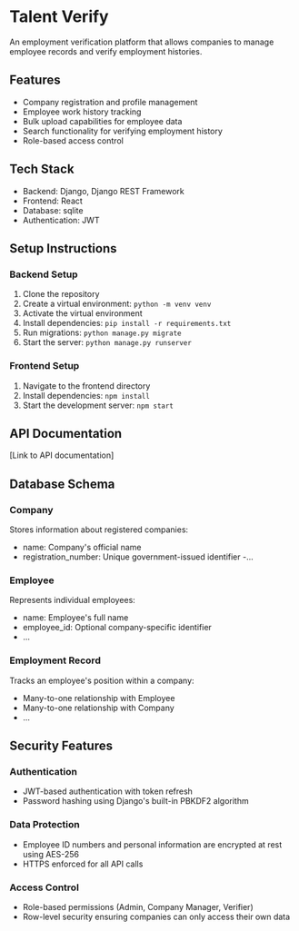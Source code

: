 # Talent Verify

An employment verification platform that allows companies to manage employee records and verify employment histories.

## Features

- Company registration and profile management
- Employee work history tracking
- Bulk upload capabilities for employee data
- Search functionality for verifying employment history
- Role-based access control

## Tech Stack

- Backend: Django, Django REST Framework
- Frontend: React
- Database: sqlite
- Authentication: JWT

## Setup Instructions

### Backend Setup

1. Clone the repository
2. Create a virtual environment: `python -m venv venv`
3. Activate the virtual environment
4. Install dependencies: `pip install -r requirements.txt`
5. Run migrations: `python manage.py migrate`
6. Start the server: `python manage.py runserver`

### Frontend Setup

1. Navigate to the frontend directory
2. Install dependencies: `npm install`
3. Start the development server: `npm start`

## API Documentation

[Link to API documentation]

## Database Schema

### Company
Stores information about registered companies:
- name: Company's official name
- registration_number: Unique government-issued identifier
-...

### Employee
Represents individual employees:
- name: Employee's full name
- employee_id: Optional company-specific identifier
- ...

### Employment Record
Tracks an employee's position within a company:
- Many-to-one relationship with Employee
- Many-to-one relationship with Company
- ...

## Security Features

### Authentication
- JWT-based authentication with token refresh
- Password hashing using Django's built-in PBKDF2 algorithm

### Data Protection
- Employee ID numbers and personal information are encrypted at rest using AES-256
- HTTPS enforced for all API calls

### Access Control
- Role-based permissions (Admin, Company Manager, Verifier)
- Row-level security ensuring companies can only access their own data